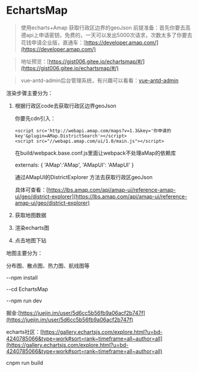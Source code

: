 # EchartsMap

> 使用echarts+Amap 获取行政区边界的geoJson
前提准备：首先你要去高德api上申请密钥，免费的，一天可以发出5000次请求，次数太多了你要去花钱申请企业版，直通车：[https://developer.amap.com/](https://developer.amap.com/)

> 地址预览：[https://gist006.gitee.io/echartsmap/#/](https://gist006.gitee.io/echartsmap/#/)

> vue-antd-admin后台管理系统，有兴趣可以看看：[vue-antd-admin](https://github.com/biubiubiu01/vue-antd-admin)

渲染步骤主要分为：

1. 根据行政区code去获取行政区边界geoJson

   你要先cdn引入：

       <script src='http://webapi.amap.com/maps?v=1.3&key='你申请的key'&plugin=AMap.DistrictSearch'></script>
       <script src="//webapi.amap.com/ui/1.0/main.js"></script>

    在build/webpack.base.conf.js里面让webpack不处理aMap的依赖库

      externals: {
        'AMap':'AMap',
        'AMapUI': 'AMapUI'
      }

    通过AMapUI的DistrictExplorer 方法去获取行政区geoJson

    具体可查看：[https://lbs.amap.com/api/amap-ui/reference-amap-ui/geo/district-explorer](https://lbs.amap.com/api/amap-ui/reference-amap-ui/geo/district-explorer)

1. 获取地图数据

1. 渲染echarts图

1. 点击地图下钻


地图主要分为：

分布图、散点图、热力图、航线图等



--npm install   

--cd EchartsMap

--npm run dev


掘金:[https://juejin.im/user/5d6cc5b56fb9a06acf2b747f](https://juejin.im/user/5d6cc5b56fb9a06acf2b747f)

echarts社区：[https://gallery.echartsjs.com/explore.html?u=bd-4240785066&type=work#sort=rank~timeframe=all~author=all](https://gallery.echartsjs.com/explore.html?u=bd-4240785066&type=work#sort=rank~timeframe=all~author=all)

cnpm run build

